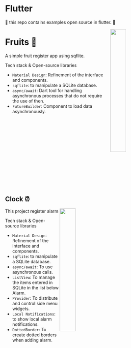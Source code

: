 # Flutter
📱 this repo contains examples open source in flutter. 🚀

<img src="https://user-images.githubusercontent.com/26925002/151969647-346d95a7-eaf7-4fd7-8ba3-03da78c60713.gif" align="right" width="32%"/>

# Fruits 🍇
A simple fruit register app using sqflite.

Tech stack & Open-source libraries
- `Material Design`: Refinement of the interface and components.
- `sqflite`: to manipulate a SQLite database.
- `async/await`: Dart tool for handling asynchronous processes that do not require the use of then.
- `FutureBuilder`: Component to load data asynchronously.

<br><br><br><br><br><br><br><br><br><br><br><br><br>

## Clock ⏰

<img src="https://user-images.githubusercontent.com/26925002/154329249-3f19fc4e-5943-47b8-9372-dbe6326a0973.gif" align="right" width="32%"/>

This project register alarm

Tech stack & Open-source libraries
- `Material Design`: Refinement of the interface and components.
- `sqflite`: to manipulate a SQLite database.
- `async/await`: To use asynchronous calls.
- `ListView`: To manage the items entered in SQLite in the list below Alarm.
- `Provider`: To distribute and control side menu widgets.
- `Local Notifications`: to show local alarm notifications.
- `DottedBorder`: To create dotted borders when adding alarm.
